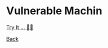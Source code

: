 # Vulnerable Machin

[Try It ... 🧑‍💻](https://docs.google.com/spreadsheets/u/1/d/1dwSMIAPIam0PuRBkCiDI88pU3yzrqqHkDtBngUHNCw8/htmlview)


[Back](../practice.md)